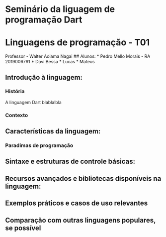 # Seminário da liguagem de programação Dart
<h1>  Linguagens de programação - T01 </h1>
 Professor - Walter Aoiama Nagai
## Alunos:
* Pedro Mello Morais - RA 2019006791
* Davi Bessa
* Lucas
* Mateus


## Introdução à linguagem:
### História
A linguagem Dart blablalbla
### Contexto


## Características da linguagem: 
### Paradimas de programação

## Sintaxe e estruturas de controle básicas: 

## Recursos avançados e bibliotecas disponíveis na linguagem:

## Exemplos práticos e casos de uso relevantes

## Comparação com outras linguagens populares, se possível